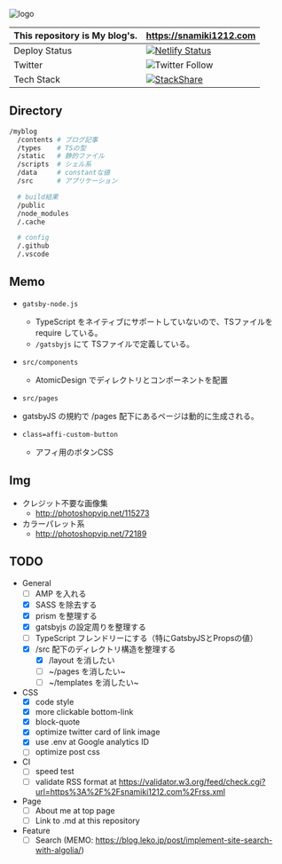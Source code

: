 ![logo](https://user-images.githubusercontent.com/26793088/71515007-85c29d80-28e4-11ea-970c-7c0d8f2093bd.png)


This repository is My blog's. | https://snamiki1212.com 
--|--
Deploy Status | [![Netlify Status](https://api.netlify.com/api/v1/badges/fce06c01-d793-4026-8a48-ef4946156434/deploy-status)](https://app.netlify.com/sites/snamiki1212/deploys)
Twitter | ![Twitter Follow](https://img.shields.io/twitter/follow/snamiki1212?style=social)
Tech Stack | [![StackShare](http://img.shields.io/badge/tech-stack-0690fa.svg?style=flat)](https://stackshare.io/snamiki1212/lunash)

## Directory

```sh
/myblog
  /contents # ブログ記事
  /types    # TSの型
  /static   # 静的ファイル
  /scripts  # シェル系
  /data     # constantな値
  /src      # アプリケーション

  # build結果
  /public
  /node_modules
  /.cache

  # config
  /.github
  /.vscode
```
## Memo

- `gatsby-node.js`
  - TypeScript をネイティブにサポートしていないので、TSファイルをrequire している。
  - `/gatsbyjs` にて TSファイルで定義している。

- `src/components`
  - AtomicDesign でディレクトリとコンポーネントを配置

-  `src/pages`
  - gatsbyJS の規約で /pages 配下にあるページは動的に生成される。

- `class=affi-custom-button`
  - アフィ用のボタンCSS

## Img

- クレジット不要な画像集
  - http://photoshopvip.net/115273
- カラーパレット系
  - http://photoshopvip.net/72189

## TODO

- General
  - [ ] AMP を入れる
  - [x] SASS を除去する
  - [x] prism を整理する
  - [x] gatsbyjs の設定周りを整理する
  - [ ] TypeScript フレンドリーにする（特にGatsbyJSとPropsの値）
  - [x] /src 配下のディレクトリ構造を整理する
    - [x] /layout を消したい
    - [ ] ~/pages を消したい~
    - [ ] ~/templates を消したい~
- CSS
  - [x] code style
  - [x] more clickable bottom-link
  - [x] block-quote
  - [x] optimize twitter card of link image
  - [x] use .env at Google analytics ID
  - [ ] optimize post css
- CI
  - [ ] speed test
  - [ ] validate RSS format at https://validator.w3.org/feed/check.cgi?url=https%3A%2F%2Fsnamiki1212.com%2Frss.xml
- Page
  - [ ] About me at top page
  - [ ] Link to .md at this repository
- Feature
  - [ ] Search (MEMO: https://blog.leko.jp/post/implement-site-search-with-algolia/)
